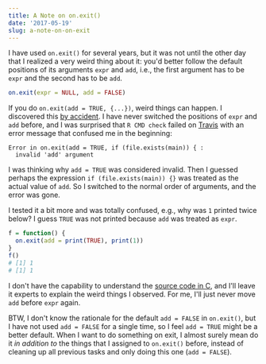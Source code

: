 ```yaml
---
title: A Note on on.exit()
date: '2017-05-19'
slug: a-note-on-on-exit
---
```


I have used `on.exit()` for several years, but it was not until the other day that I realized a very weird thing about it: you'd better follow the default positions of its arguments `expr` and `add`, i.e., the first argument has to be `expr` and the second has to be `add`.

```r
on.exit(expr = NULL, add = FALSE)
```

If you do `on.exit(add = TRUE, {...})`, weird things can happen. I discovered this [by accident](https://github.com/rstudio/bookdown/commit/1f77a3e4ab). I have never switched the positions of `expr` and `add` before, and I was surprised that `R CMD check` failed on [Travis](https://travis-ci.org/rstudio/bookdown/builds/233076842) with an error message that confused me in the beginning:

```
Error in on.exit(add = TRUE, if (file.exists(main)) { : 
  invalid 'add' argument
```

I was thinking why `add = TRUE` was considered invalid. Then I guessed perhaps the expression `if (file.exists(main)) {}` was treated as the actual value of `add`. So I switched to the normal order of arguments, and the error was gone.

I tested it a bit more and was totally confused, e.g., why was `1` printed twice below? I guess `TRUE` was not printed because `add` was treated as `expr`.

```r
f = function() {
  on.exit(add = print(TRUE), print(1))
}
f()
# [1] 1
# [1] 1
```

I don't have the capability to understand the [source code in C](https://github.com/wch/r-source/blob/a7356bf91b/src/main/builtin.c#L131-L186), and I'll leave it experts to explain the weird things I observed. For me, I'll just never move `add` before `expr` again.

BTW, I don't know the rationale for the default `add = FALSE` in `on.exit()`, but I have not used `add = FALSE` for a single time, so I feel `add = TRUE` might be a better default. When I want to do something on exit, I almost surely mean do it _in addition to_ the things that I assigned to `on.exit()` before, instead of cleaning up all previous tasks and only doing this one (`add = FALSE`).
